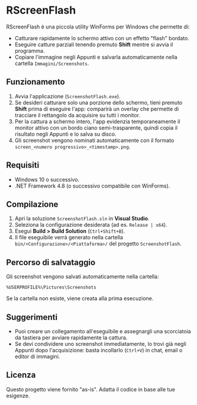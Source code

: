 # RScreenFlash

RScreenFlash è una piccola utility WinForms per Windows che permette di:

- Catturare rapidamente lo schermo attivo con un effetto "flash" bordato.
- Eseguire catture parziali tenendo premuto **Shift** mentre si avvia il programma.
- Copiare l'immagine negli Appunti e salvarla automaticamente nella cartella `Immagini/Screenshots`.

## Funzionamento

1. Avvia l'applicazione (`ScreenshotFlash.exe`).
2. Se desideri catturare solo una porzione dello schermo, tieni premuto **Shift** prima di eseguire l'app: comparirà un overlay che permette di tracciare il rettangolo da acquisire su tutti i monitor.
3. Per la cattura a schermo intero, l'app evidenzia temporaneamente il monitor attivo con un bordo ciano semi-trasparente, quindi copia il risultato negli Appunti e lo salva su disco.
4. Gli screenshot vengono nominati automaticamente con il formato `screen_<numero progressivo>_<timestamp>.png`.

## Requisiti

- Windows 10 o successivo.
- .NET Framework 4.8 (o successivo compatibile con WinForms).

## Compilazione

1. Apri la soluzione `ScreenshotFlash.sln` in **Visual Studio**.
2. Seleziona la configurazione desiderata (ad es. `Release | x64`).
3. Esegui **Build > Build Solution** (`Ctrl+Shift+B`).
4. Il file eseguibile verrà generato nella cartella `bin/<Configurazione>/<Piattaforma>/` del progetto `ScreenshotFlash`.

## Percorso di salvataggio

Gli screenshot vengono salvati automaticamente nella cartella:

```
%USERPROFILE%\Pictures\Screenshots
```

Se la cartella non esiste, viene creata alla prima esecuzione.

## Suggerimenti

- Puoi creare un collegamento all'eseguibile e assegnargli una scorciatoia da tastiera per avviare rapidamente la cattura.
- Se devi condividere uno screenshot immediatamente, lo trovi già negli Appunti dopo l'acquisizione: basta incollarlo (`Ctrl+V`) in chat, email o editor di immagini.

## Licenza

Questo progetto viene fornito "as-is". Adatta il codice in base alle tue esigenze.
